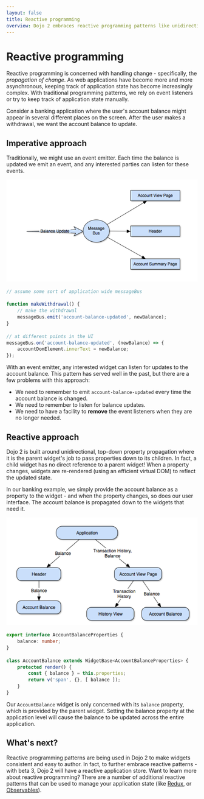 ```yaml
---
layout: false
title: Reactive programming
overview: Dojo 2 embraces reactive programming patterns like unidirectional property propagation. This article gives a high level overview of the reactive patterns in Dojo 2 and how they are different from more traditional patterns.
---
```

# Reactive programming

Reactive programming is concerned with handling change - specifically, the _propagation of change_. As web applications have become more and more asynchronous, keeping track of application state has become increasingly complex. With traditional programming patterns, we rely on event listeners or try to keep track of application state manually.

Consider a banking application where the user's account balance might appear in several different places on the screen. After the user makes a withdrawal, we want the account balance to update.

## Imperative approach

Traditionally, we might use an event emitter. Each time the balance is updated we emit an event, and any interested parties can listen for these events.

![Banking](resources/imperative.png)

```javascript
// assume some sort of application wide messageBus

function makeWithdrawal() {
    // make the withdrawal
    messageBus.emit('account-balance-updated', newBalance);
}

// at different points in the UI
messageBus.on('account-balance-updated', (newBalance) => {
    accountDomElement.innerText = newBalance;
});
```

With an event emitter, any interested widget can listen for updates to the account balance.  This pattern has served well in the past, but there are a few problems with this approach:

*   We need to remember to emit `account-balance-updated` every time the account balance is changed.
*   We need to remember to listen for balance updates.
*   We need to have a facility to **remove** the event listeners when they are no longer needed.

## Reactive approach

Dojo 2 is built around unidirectional, top-down property propagation where it is the parent widget's job to pass properties down to its children. In fact, a child widget has no direct reference to a parent widget! When a property changes, widgets are re-rendered (using an efficient virtual DOM) to reflect the updated state. 

In our banking example, we simply provide the account balance as a property to the widget - and when the property changes, so does our user interface. The account balance is propagated down to the widgets that need it.

![Account Balance](resources/dojo2-reactive.png)

```typescript
export interface AccountBalanceProperties {
    balance: number;
}

class AccountBalance extends WidgetBase<AccountBalanceProperties> {
    protected render() {
        const { balance } = this.properties;
        return v('span', {}, [ balance ]);
    }
}
```

Our `AccountBalance` widget is only concerned with its `balance` property, which is provided by the parent widget.  Setting the balance property at the application level will cause the balance to be updated across the entire application.

## What's next?

Reactive programming patterns are being used in Dojo 2 to make widgets consistent and easy to author.  In fact, to further embrace reactive patterns - with beta 3, Dojo 2 will have a reactive application store. Want to learn more about reactive programming? There are a number of additional reactive patterns that can be used to manage your application state (like [Redux](http://redux.js.org/), or [Observables](http://reactivex.io/documentation/observable.html)).
